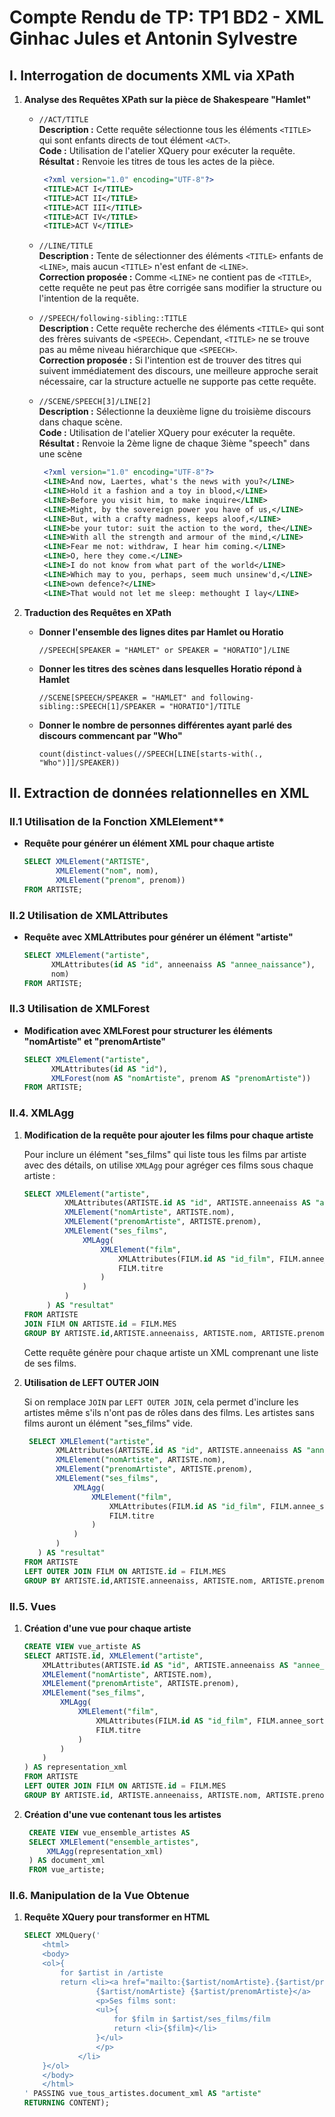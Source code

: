 # Compte Rendu de TP: TP1 BD2 - XML Ginhac Jules et Antonin Sylvestre

## I. Interrogation de documents XML via XPath

1. **Analyse des Requêtes XPath sur la pièce de Shakespeare "Hamlet"**

   - `//ACT/TITLE`  
     **Description :** Cette requête sélectionne tous les éléments `<TITLE>` qui sont enfants directs de tout élément `<ACT>`.  
     **Code :** Utilisation de l'atelier XQuery pour exécuter la requête.  
     **Résultat :** Renvoie les titres de tous les actes de la pièce.
     ```xml
      <?xml version="1.0" encoding="UTF-8"?>
      <TITLE>ACT I</TITLE>
      <TITLE>ACT II</TITLE>
      <TITLE>ACT III</TITLE>
      <TITLE>ACT IV</TITLE>
      <TITLE>ACT V</TITLE>
     ```

   - `//LINE/TITLE`  
     **Description :** Tente de sélectionner des éléments `<TITLE>` enfants de `<LINE>`, mais aucun `<TITLE>` n'est enfant de `<LINE>`.  
     **Correction proposée :** Comme `<LINE>` ne contient pas de `<TITLE>`, cette requête ne peut pas être corrigée sans modifier la structure ou l'intention de la requête.  

   - `//SPEECH/following-sibling::TITLE`  
     **Description :** Cette requête recherche des éléments `<TITLE>` qui sont des frères suivants de `<SPEECH>`. Cependant, `<TITLE>` ne se trouve pas au même niveau hiérarchique que `<SPEECH>`.  
     **Correction proposée :** Si l'intention est de trouver des titres qui suivent immédiatement des discours, une meilleure approche serait nécessaire, car la structure actuelle ne supporte pas cette requête.

   - `//SCENE/SPEECH[3]/LINE[2]`  
     **Description :** Sélectionne la deuxième ligne du troisième discours dans chaque scène.  
     **Code :** Utilisation de l'atelier XQuery pour exécuter la requête.  
     **Résultat :** Renvoie la 2ème ligne de chaque 3ième "speech" dans une scène
     ```xml
      <?xml version="1.0" encoding="UTF-8"?>
      <LINE>And now, Laertes, what's the news with you?</LINE>
      <LINE>Hold it a fashion and a toy in blood,</LINE>
      <LINE>Before you visit him, to make inquire</LINE>
      <LINE>Might, by the sovereign power you have of us,</LINE>
      <LINE>But, with a crafty madness, keeps aloof,</LINE>
      <LINE>be your tutor: suit the action to the word, the</LINE>
      <LINE>With all the strength and armour of the mind,</LINE>
      <LINE>Fear me not: withdraw, I hear him coming.</LINE>
      <LINE>O, here they come.</LINE>
      <LINE>I do not know from what part of the world</LINE>
      <LINE>Which may to you, perhaps, seem much unsinew'd,</LINE>
      <LINE>own defence?</LINE>
      <LINE>That would not let me sleep: methought I lay</LINE>
     ```

2. **Traduction des Requêtes en XPath**

   - **Donner l'ensemble des lignes dites par Hamlet ou Horatio**
     ```xpath
     //SPEECH[SPEAKER = "HAMLET" or SPEAKER = "HORATIO"]/LINE
     ```
   
   - **Donner les titres des scènes dans lesquelles Horatio répond à Hamlet**
     ```xpath
     //SCENE[SPEECH/SPEAKER = "HAMLET" and following-sibling::SPEECH[1]/SPEAKER = "HORATIO"]/TITLE
     ```
   
   - **Donner le nombre de personnes différentes ayant parlé des discours commencant par "Who"**
     ```xpath
     count(distinct-values(//SPEECH[LINE[starts-with(., "Who")]]/SPEAKER))
     ```

## II. Extraction de données relationnelles en XML

### II.1 Utilisation de la Fonction XMLElement**
   
   - **Requête pour générer un élément XML pour chaque artiste**
     ```sql
     SELECT XMLElement("ARTISTE", 
            XMLElement("nom", nom),
            XMLElement("prenom", prenom))
     FROM ARTISTE;
     ```

### II.2 Utilisation de XMLAttributes
   
   - **Requête avec XMLAttributes pour générer un élément "artiste"**
     ```sql
     SELECT XMLElement("artiste",
           XMLAttributes(id AS "id", anneenaiss AS "annee_naissance"),
           nom)
     FROM ARTISTE;
     ```

### II.3 Utilisation de XMLForest

   - **Modification avec XMLForest pour structurer les éléments "nomArtiste" et "prenomArtiste"**
     ```sql
     SELECT XMLElement("artiste",
           XMLAttributes(id AS "id"),
           XMLForest(nom AS "nomArtiste", prenom AS "prenomArtiste"))
     FROM ARTISTE;
     ```

### II.4. XMLAgg

1. **Modification de la requête pour ajouter les films pour chaque artiste**

   Pour inclure un élément "ses_films" qui liste tous les films par artiste avec des détails, on utilise `XMLAgg` pour agréger ces films sous chaque artiste :

   ```sql
   SELECT XMLElement("artiste",
            XMLAttributes(ARTISTE.id AS "id", ARTISTE.anneenaiss AS "annee_naissance"),
            XMLElement("nomArtiste", ARTISTE.nom),
            XMLElement("prenomArtiste", ARTISTE.prenom),
            XMLElement("ses_films",
                XMLAgg(
                    XMLElement("film",
                        XMLAttributes(FILM.id AS "id_film", FILM.annee_sortie AS "annee_sortie"),
                        FILM.titre
                    )
                ) 
            )
        ) AS "resultat"
   FROM ARTISTE
   JOIN FILM ON ARTISTE.id = FILM.MES
   GROUP BY ARTISTE.id,ARTISTE.anneenaiss, ARTISTE.nom, ARTISTE.prenom;
   ```

   Cette requête génère pour chaque artiste un XML comprenant une liste de ses films.

2. **Utilisation de LEFT OUTER JOIN**

   Si on remplace `JOIN` par `LEFT OUTER JOIN`, cela permet d'inclure les artistes même s'ils n'ont pas de rôles dans des films. Les artistes sans films auront un élément "ses_films" vide.

   ```sql
    SELECT XMLElement("artiste",
          XMLAttributes(ARTISTE.id AS "id", ARTISTE.anneenaiss AS "annee_naissance"),
          XMLElement("nomArtiste", ARTISTE.nom),
          XMLElement("prenomArtiste", ARTISTE.prenom),
          XMLElement("ses_films",
              XMLAgg(
                  XMLElement("film",
                      XMLAttributes(FILM.id AS "id_film", FILM.annee_sortie AS "annee_sortie"),
                      FILM.titre
                  )
              ) 
          )
      ) AS "resultat"
   FROM ARTISTE
   LEFT OUTER JOIN FILM ON ARTISTE.id = FILM.MES
   GROUP BY ARTISTE.id,ARTISTE.anneenaiss, ARTISTE.nom, ARTISTE.prenom;
   ```

### II.5. Vues

1. **Création d'une vue pour chaque artiste**

   ```sql
   CREATE VIEW vue_artiste AS
   SELECT ARTISTE.id, XMLElement("artiste",
       XMLAttributes(ARTISTE.id AS "id", ARTISTE.anneenaiss AS "annee_naissance"),
       XMLElement("nomArtiste", ARTISTE.nom),
       XMLElement("prenomArtiste", ARTISTE.prenom),
       XMLElement("ses_films",
           XMLAgg(
               XMLElement("film",
                   XMLAttributes(FILM.id AS "id_film", FILM.annee_sortie AS "annee_sortie"),
                   FILM.titre
               )
           )
       )
   ) AS representation_xml
   FROM ARTISTE
   LEFT OUTER JOIN FILM ON ARTISTE.id = FILM.MES
   GROUP BY ARTISTE.id, ARTISTE.anneenaiss, ARTISTE.nom, ARTISTE.prenom;
   ```

2. **Création d'une vue contenant tous les artistes**

   ```sql
    CREATE VIEW vue_ensemble_artistes AS
    SELECT XMLElement("ensemble_artistes",
        XMLAgg(representation_xml)
    ) AS document_xml
    FROM vue_artiste;
   ```

### II.6. Manipulation de la Vue Obtenue

1. **Requête XQuery pour transformer en HTML**

   ```sql
   SELECT XMLQuery('
       <html>
       <body>
       <ol>{
           for $artist in /artiste
           return <li><a href="mailto:{$artist/nomArtiste}.{$artist/prenomArtiste}@aol.com">
                   {$artist/nomArtiste} {$artist/prenomArtiste}</a>
                   <p>Ses films sont:
                   <ul>{
                       for $film in $artist/ses_films/film
                       return <li>{$film}</li>
                   }</ul>
                   </p>
               </li>
       }</ol>
       </body>
       </html>
   ' PASSING vue_tous_artistes.document_xml AS "artiste"
   RETURNING CONTENT);
   ```

